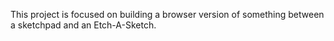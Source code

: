 This project is focused on building a browser version of something between a sketchpad and an Etch-A-Sketch.

